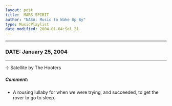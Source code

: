```yaml
---
layout: post
title:  MARS SPIRIT
author: "NASA: Music to Wake Up By"
type: MusicPlaylist
date_modified: 2004-01-04:Sol 21
---
```


----
### DATE: January 25, 2004
----
⊹ Satellite by The Hooters

##### Comment:
* A rousing lullaby for when we were trying, and succeeded, to get the rover to go to sleep.
